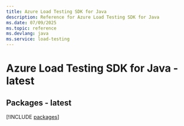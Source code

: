 ```yaml
---
title: Azure Load Testing SDK for Java
description: Reference for Azure Load Testing SDK for Java
ms.date: 07/09/2025
ms.topic: reference
ms.devlang: java
ms.service: load-testing
---
```

# Azure Load Testing SDK for Java - latest
## Packages - latest
[!INCLUDE [packages](load-testing-index.md)]